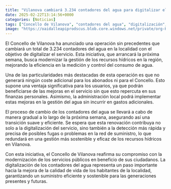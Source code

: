 ```yaml
---
title: "Vilanova cambiará 3.234 contadores del agua para digitalizar el servicio"
date: 2025-02-22T13:14:56+0000
categories: [Noticias]
tags: ["Concello de Vilanova", "contadores del agua", "digitalización", "recursos hídricos", "gestión del agua", "modernización", "servicios públicos."]
image: "https://oaidalleapiprodscus.blob.core.windows.net/private/org-HKmKxpuNw3Y88lm4EBrIPq0n/user-ZwiCXOggLL8ZNNKE2g7rXFmV/img-dcfje10UXDLR363fMjy2K3vh.png?st=2025-02-22T12%3A14%3A56Z&se=2025-02-22T14%3A14%3A56Z&sp=r&sv=2024-08-04&sr=b&rscd=inline&rsct=image/png&skoid=d505667d-d6c1-4a0a-bac7-5c84a87759f8&sktid=a48cca56-e6da-484e-a814-9c849652bcb3&skt=2025-02-21T19%3A47%3A06Z&ske=2025-02-22T19%3A47%3A06Z&sks=b&skv=2024-08-04&sig=yAuop4of9OvkSfOJouJdt71pV3nkR6dAvbyYwlDmcQY%3D"
---
```


El Concello de Vilanova ha anunciado una operación sin precedentes que cambiará un total de 3.234 contadores del agua en la localidad con el objetivo de digitalizar el servicio. Esta iniciativa, que arrancará la próxima semana, busca modernizar la gestión de los recursos hídricos en la región, mejorando la eficiencia en la medición y control del consumo de agua.

Una de las particularidades más destacadas de esta operación es que no generará ningún coste adicional para los abonados ni para el Concello. Esto supone una ventaja significativa para los usuarios, ya que podrán beneficiarse de las mejoras en el servicio sin que esto repercuta en sus finanzas personales. Asimismo, la administración local podrá implementar estas mejoras en la gestión del agua sin incurrir en gastos adicionales.

El proceso de cambio de los contadores del agua se llevará a cabo de manera gradual a lo largo de la próxima semana, asegurando así una transición suave y eficiente. Se espera que esta renovación contribuya no solo a la digitalización del servicio, sino también a la detección más rápida y precisa de posibles fugas o problemas en la red de suministro, lo que redundará en una gestión más sostenible y eficaz de los recursos hídricos en Vilanova.

Con esta iniciativa, el Concello de Vilanova reafirma su compromiso con la modernización de los servicios públicos en beneficio de sus ciudadanos. La digitalización de los contadores del agua representa un paso importante hacia la mejora de la calidad de vida de los habitantes de la localidad, garantizando un suministro eficiente y sostenible para las generaciones presentes y futuras.
    